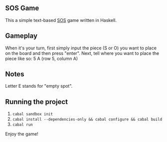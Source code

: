 SOS Game
------------
This a simple text-based [SOS](https://en.wikipedia.org/wiki/SOS_(game)) game written in Haskell.

Gameplay
----

When it's your turn, first simply input the 
piece (S or O) you want to place on the board and then press
"enter". 
Next, tell where you want to place the piece like so: 5 A (row 5, column A)



Notes
----
Letter E stands for "empty spot".



Running the project
----------

1. ``cabal sandbox init``
2. ``cabal install --dependencies-only && cabal configure && cabal build``
3. ``cabal run``


Enjoy the game!
